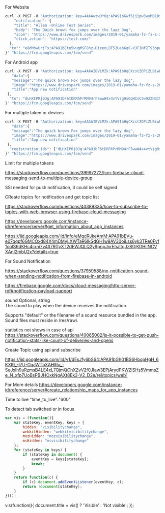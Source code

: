 
For Website
```javascript
curl -X POST -H "Authorization: key=AAAAwtwJY6g:APA91bGwf5jjipw3wyMD10xF4vPcYuQAixzQ0iFGa75iTnusw9aYfPLkOHEceHzj_82-eCMrYvsESfDqqWFL_ayGe46hP80JSCZ61wF1FI9Wl_pfZZTcwyZNmyzZ6jpqmtv5OaThr3TL" -H "Content-Type: application/json" -d '{
    "notification": {
    "title": "Allen -Online Test Series",
    "body": "The Quick brown fox jumps over the layz Dog",
    "icon": "https://www.drivespark.com/images/2019-01/yamaha-fz-fz-s-2019-9.jpg",
    "click_action": "https://test.com/"
  },
  "to": "e8dMbwUrjTs:APA91bEtu5wugMSF8hz-DizenLDT52Ueb6q0-VJFJNfZT93opw1WSujxQx6HLu8ODzAtSZm9Nno3-b8UqQhz40nB03T5uSoee6xsQuvQgG2SQq4jBqTPDJ3AqLKzAL7HcuZKRcxamzY4"
}' "https://fcm.googleapis.com/fcm/send"
```


For Android app
```javascript
curl -X POST -H "Authorization: key=AAAAIBVLMZk:APA91bHqCXcstZOPiZLBiwEsfdUSboJ9O0qGdEiFDO4BQ4RbNSdM6CbLFSMj6R6RFZPnyyY6jlYix005ktkivh9gWgxa0bX3O1b3jfLeUyTJ4Yq0E8CROKXIoIvL9QP5IzK47ActtDny" -H "Content-Type: application/json" -d '{
   "data":{
   "message":"The quick brown Fox jumps over the lazy dog",
   "image":"https://www.drivespark.com/images/2019-01/yamaha-fz-fz-s-2019-9.jpg",
   "title":"App new notification"
 },
  "to": "dLHXIPRj0Jg:APA91bF6tDRRhPrRM94rF5wwW4x4vtVzg9sOqHIsC5w92ZN3I9HQNP1jb9Ehjf7sF9GeSodDJlwNSM572LMB_G-4mESVRCpmtlg40CBYl0BJdlOtjxNiEze4LBOG1kmHwRUn7lBQqKUi"
}' "https://fcm.googleapis.com/fcm/send"

```

For multiple token or devices
```javascript
curl -X POST -H "Authorization: key=AAAAIBVLMZk:APA91bHqCXcstZOPiZLBiwEsfdUSboJ9O0qGdEiFDO4BQ4RbNSdM6CbLFSMj6R6RFZPnyyY6jlYix005ktkivh9gWgxa0bX3O1b3jfLeUyTJ4Yq0E8CROKXIoIvL9QP5IzK47ActtDny" -H "Content-Type: application/json" -d '{
   "data":{
   "message":"The quick brown Fox jumps over the lazy dog",
   "image":"https://www.drivespark.com/images/2019-01/yamaha-fz-fz-s-2019-9.jpg",
   "title":"App new notification"
 },
  "registration_ids": ["dLHXIPRj0Jg:APA91bF6tDRRhPrRM94rF5wwW4x4vtVzg9sOqHIsC5w92ZN3I9HQNP1jb9Ehjf7sF9GeSodDJlwNSM572LMB_G-4mESVRCpmtlg40CBYl0BJdlOtjxNiEze4LBOG1kmHwRUn7lBQqKUi","e3y-3H9YbPQ:APA91bGCZK7iXzuQO2c_eTIPOld6lGKUMiuJQPsrKdNF2N0gIkJSV3Hu2vVVRMzfbEZMLEUOeMuwxqRlu8Ls2mZiwf--EWi-wlm8UG3frzTKZvrI1JCgjk0f1u7he14ONTFHUwsYvJvZ"]
}' "https://fcm.googleapis.com/fcm/send"

```
Limit for multiple tokens

https://stackoverflow.com/questions/39997272/fcm-firebase-cloud-messaging-send-to-multiple-device-group

SSl needed for push notification, it could be self signed 

CReate topics for notification and get topic list

https://stackoverflow.com/questions/40389335/how-to-subscribe-to-topics-with-web-browser-using-firebase-cloud-messaging


https://developers.google.com/instance-id/reference/server#get_information_about_app_instances

https://iid.googleapis.com/iid/info/eMqdRJkeAmM:APA91bEVu-e07qqpf6GMCQxd84X4mDMyLXWTaR6IkSdGH1w9AV30oiLss6yk3TRe0Fvf1oolS6dKHc4rxni7v4lt7RGyXT2dEWJQLQ2y9pnpJorEhJltgJz8GjKGHiINCVXAnI2mbU2x?details=true

For Sound Notification

https://stackoverflow.com/questions/37959588/no-notification-sound-when-sending-notification-from-firebase-in-android

https://firebase.google.com/docs/cloud-messaging/http-server-ref#notification-payload-support

sound	Optional, string	
The sound to play when the device receives the notification.

Supports "default" or the filename of a sound resource bundled in the app. Sound files must reside in /res/raw/.


statistics not shows in case of api
https://stackoverflow.com/questions/40065002/is-it-possible-to-get-push-notification-stats-like-count-of-deliveries-and-opens



Create Topic using api and subscribe

https://iid.googleapis.com/iid/v1/dEsJfy6bS64:APA91bGh01BS6HbopHgH_6KXI9_-I7U-OqaWTbXAHlRu_-SeJxlh9uRzmsB4LE4xL7QjmQChXZvV2f0Jlaw3EPjArydPKWZlSHs5VmmsZe_N_xfp7UoBsPBJHOxkNgAXt8Ek3-V2_D2e/rel/topics/web1


For More details 
https://developers.google.com/instance-id/reference/server#create_relationship_maps_for_app_instances

Time to live 
"time_to_live":"600"

To detect tab switched or in focus
```javascript
var vis = (function(){
    var stateKey, eventKey, keys = {
        hidden: "visibilitychange",
        webkitHidden: "webkitvisibilitychange",
        mozHidden: "mozvisibilitychange",
        msHidden: "msvisibilitychange"
    };
    for (stateKey in keys) {
        if (stateKey in document) {
            eventKey = keys[stateKey];
            break;
        }
    }
    return function(c) {
        if (c) document.addEventListener(eventKey, c);
        return !document[stateKey];
    }
})();
```
vis(function(){
  document.title = vis() ? 'Visible' : 'Not visible';
});
